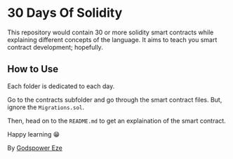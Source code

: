 # 30 Days Of Solidity

This repository would contain 30 or more solidity smart contracts while explaining different concepts of the language. It aims to teach you smart contract development; hopefully.

## How to Use

Each folder is dedicated to each day.

Go to the contracts subfolder and go through the smart contract files. But, ignore the `Migrations.sol`.

Then, head on to the `README.md` to get an explaination of the smart contract.

Happy learning 😁

By [Godspower Eze](https://twitter.com/The_python_dev_)

